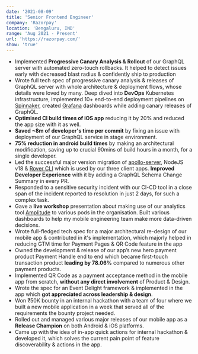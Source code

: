 ```yaml
---
date: '2021-08-09'
title: 'Senior Frontend Engineer'
company: 'Razorpay'
location: 'Bengaluru, IND'
range: 'Aug 2021 - Present'
url: 'https://razorpay.com/'
show: 'true'
---
```

- Implemented **Progressive Canary Analysis & Rollout** of our GraphQL server with automated zero-touch rollbacks. It helped to detect issues early with decreased blast radius & confidently ship to production
- Wrote full tech spec of progressive canary analysis & releases of GraphQL server with whole architecture & deployment flows, whose details were loved by many. Deep dived into **DevOps** Kubernetes infrastructure, implemented 10+ end-to-end deployment pipelines on [Spinnaker](https://spinnaker.io/), created [Grafana](https://grafana.com/) dashboards while adding canary releases of GraphQL.
- **Optimised CI build times of iOS app** reducing it by 20% and reduced the app size with it as well.
- **Saved ~8m of developer's time per commit** by fixing an issue with deployment of our GraphQL service in stage environment.
- **75% reduction in android build times** by making an architectural modification, saving up to crucial 90mins of build hours in a month, for a single developer.
- Led the successful major version migration of [apollo-server](https://www.apollographql.com/docs/apollo-server/), NodeJS v18 & [Rover CLI](https://www.apollographql.com/docs/rover/)  which is used by our three client apps. **Improved Developer Experience** with it by adding a GraphQL Schema Change Summary in every PR.
- Responded to a sensitive security incident with our CI-CD tool in a close span of the incident reported to resolution in just 2 days, for such a complex task.
- Gave a **live workshop** presentation about making use of our analytics tool [Amplitude](https://amplitude.com/) to various pods in the organisation. Built various dashboards to help my mobile engineering team make more data-driven decisions.
- Wrote full-fledged tech spec for a major architectural re-design of our mobile app & contributed in it's implementation, which majorly helped in reducing GTM time for Payment Pages & QR Code feature in the app
- Owned the development & release of our app’s new hero payment product Payment Handle end to end which became first-touch transaction product **leading by 78.06%** compared to numerous other payment products.
- Implemented QR Code as a payment acceptance method in the mobile app from scratch, **without any direct involvement** of Product & Design.
- Wrote the spec for an Event Delight framework & implemented in the app which **got appreciated across leadership & design**.
- Won ₹50K bounty in an internal hackathon with a team of four where we built a new mobile application in a week that served all of the requirements the bounty project needed.
- Rolled out and managed various major releases of our mobile app as a **Release Champion** on both Android & iOS platforms.
- Came up with the idea of in-app quick actions for internal hackathon & developed it, which solves the current pain point of feature discoverability & actions in the app.
<!-- - Despite having no prior experience with ITF Framework, E2E Testing, writing GitHub Actions, and Argo Workflows; I contributed to successfully integrate ITF Framework in our GraphQL repository. -->
<!-- - Refactored GitHub Actions for GraphQL server repository & eliminated all 70+ warnings they produced on CI. -->
<!-- - Added Refer & Earn feature for merchants which had 36.7% better conversion on mobile app from web. -->
<!-- - Integrated third-party tru.ID SDK for user authentication in the mobile app & gave actionable insights to improve their react-native SDK which they acted upon in next versions. -->
<!-- - Researched & fixed a major P0 issue we had in our app & drafted RCA for it. -->
<!-- - Got invited to work with the design & product team which shows my grasp at design & my product engineering mindset. -->
<!-- - Excelled with communications, helped my colleagues in writing better threads & messages to convey anything with clarity, full context, & better emojis. -->
